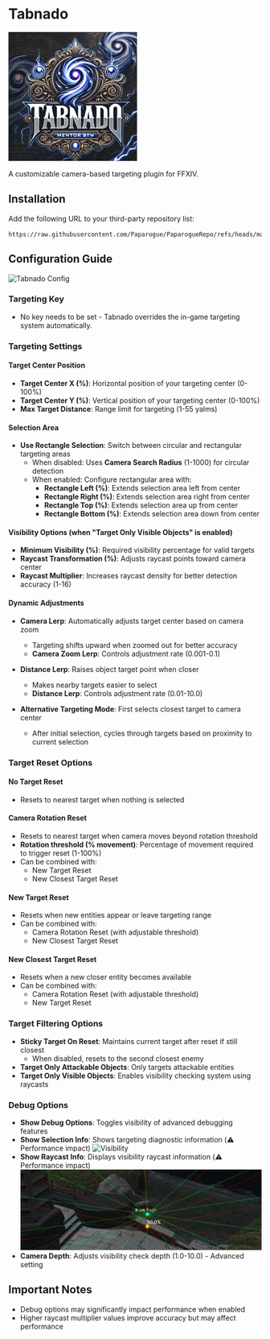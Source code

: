 # Tabnado
![Tabnado Icon](https://raw.githubusercontent.com/Paparogue/Tabnado/2579f4200a6ba0e60bd12eb6acd31be341e08490/tabnado.png)

A customizable camera-based targeting plugin for FFXIV.

## Installation
Add the following URL to your third-party repository list:
```
https://raw.githubusercontent.com/Paparogue/PaparogueRepo/refs/heads/main/repo.json
```

## Configuration Guide
![Tabnado Config](https://raw.github.com/Paparogue/Tabnado/4e136700e6277247c241a4c26b142613224cd55f/Tabnado_v1.6.4.png)

### Targeting Key
- No key needs to be set - Tabnado overrides the in-game targeting system automatically.

### Targeting Settings

#### Target Center Position
- **Target Center X (%)**: Horizontal position of your targeting center (0-100%)
- **Target Center Y (%)**: Vertical position of your targeting center (0-100%)
- **Max Target Distance**: Range limit for targeting (1-55 yalms)

#### Selection Area
- **Use Rectangle Selection**: Switch between circular and rectangular targeting areas
  - When disabled: Uses **Camera Search Radius** (1-1000) for circular detection
  - When enabled: Configure rectangular area with:
    - **Rectangle Left (%)**: Extends selection area left from center
    - **Rectangle Right (%)**: Extends selection area right from center
    - **Rectangle Top (%)**: Extends selection area up from center
    - **Rectangle Bottom (%)**: Extends selection area down from center

#### Visibility Options (when "Target Only Visible Objects" is enabled)
- **Minimum Visibility (%)**: Required visibility percentage for valid targets
- **Raycast Transformation (%)**: Adjusts raycast points toward camera center
- **Raycast Multiplier**: Increases raycast density for better detection accuracy (1-16)

#### Dynamic Adjustments
- **Camera Lerp**: Automatically adjusts target center based on camera zoom
  - Targeting shifts upward when zoomed out for better accuracy
  - **Camera Zoom Lerp**: Controls adjustment rate (0.001-0.1)
  
- **Distance Lerp**: Raises object target point when closer
  - Makes nearby targets easier to select
  - **Distance Lerp**: Controls adjustment rate (0.01-10.0)
  
- **Alternative Targeting Mode**: First selects closest target to camera center
  - After initial selection, cycles through targets based on proximity to current selection

### Target Reset Options

#### No Target Reset
- Resets to nearest target when nothing is selected

#### Camera Rotation Reset
- Resets to nearest target when camera moves beyond rotation threshold
- **Rotation threshold (% movement)**: Percentage of movement required to trigger reset (1-100%)
- Can be combined with:
  - New Target Reset
  - New Closest Target Reset

#### New Target Reset
- Resets when new entities appear or leave targeting range
- Can be combined with:
  - Camera Rotation Reset (with adjustable threshold)
  - New Closest Target Reset

#### New Closest Target Reset
- Resets when a new closer entity becomes available
- Can be combined with:
  - Camera Rotation Reset (with adjustable threshold)
  - New Target Reset

### Target Filtering Options
- **Sticky Target On Reset**: Maintains current target after reset if still closest
  - When disabled, resets to the second closest enemy
- **Target Only Attackable Objects**: Only targets attackable entities
- **Target Only Visible Objects**: Enables visibility checking system using raycasts

### Debug Options
- **Show Debug Options**: Toggles visibility of advanced debugging features
- **Show Selection Info**: Shows targeting diagnostic information (⚠️ Performance impact)
  ![Visibility](https://raw.github.com/Paparogue/Tabnado/2de89869b1076fefbba66c799fed0e4ca5bc3add/Selection_Information.jpg)
- **Show Raycast Info**: Displays visibility raycast information (⚠️ Performance impact)
  ![Raycast](https://raw.githubusercontent.com/Paparogue/Tabnado/2de89869b1076fefbba66c799fed0e4ca5bc3add/Visibility_information.jpg)
- **Camera Depth**: Adjusts visibility check depth (1.0-10.0) - Advanced setting

## Important Notes
- Debug options may significantly impact performance when enabled
- Higher raycast multiplier values improve accuracy but may affect performance
